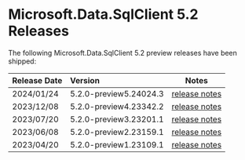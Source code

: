 # Microsoft.Data.SqlClient 5.2 Releases

The following Microsoft.Data.SqlClient 5.2 preview releases have been shipped:

| Release Date | Version | Notes |
| :-- | :-- | :--: |
| 2024/01/24 | 5.2.0-preview5.24024.3 | [release notes](5.2.0-preview5.md) |
| 2023/12/08 | 5.2.0-preview4.23342.2 | [release notes](5.2.0-preview4.md) |
| 2023/07/20 | 5.2.0-preview3.23201.1 | [release notes](5.2.0-preview3.md) |
| 2023/06/08 | 5.2.0-preview2.23159.1 | [release notes](5.2.0-preview2.md) |
| 2023/04/20 | 5.2.0-preview1.23109.1 | [release notes](5.2.0-preview1.md) |
